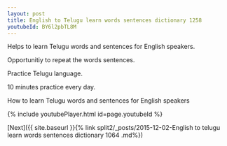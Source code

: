 ```yaml
---
layout: post
title: English to Telugu learn words sentences dictionary 1258 
youtubeId: BY6l2pbTL8M
---
```

 
 
Helps to learn Telugu words and sentences for English speakers.

Opportunitiy to repeat the words sentences. 

Practice Telugu language. 
 
10 minutes practice every day. 
 
How to learn Telugu words and sentences for English speakers 
 
{% include youtubePlayer.html id=page.youtubeId %}
 
 
[Next]({{ site.baseurl }}{% link  split2/_posts/2015-12-02-English to telugu learn words sentences dictionary 1064 .md%})
 
